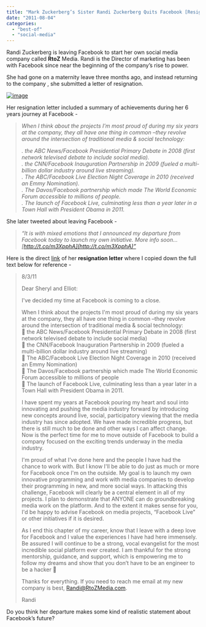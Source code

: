 ```yaml
---
title: "Mark Zuckerberg’s Sister Randi Zuckerberg Quits Facebook [Resignation Letter]"
date: "2011-08-04"
categories: 
  - "best-of"
  - "social-media"
---
```


Randi Zuckerberg is leaving Facebook to start her own social media company called **RtoZ** Media. Randi is the Director of marketing has been with Facebook since near the beginning of the company’s rise to power.

She had gone on a maternity leave three months ago, and instead returning to the company , she submitted a letter of resignation.

[![image](http://lh5.ggpht.com/-h0MUyLOewuI/TjpGlnEU-kI/AAAAAAAAFjg/ysiXuvE72Xw/image_thumb%25255B2%25255D.png?imgmax=800 "image")](http://lh6.ggpht.com/-wcjoic0ioDo/TjpGiF4XZVI/AAAAAAAAFjc/uZL3qaykmHo/s1600-h/image%25255B6%25255D.png)

Her resignation letter included a summary of achievements during her 6 years journey at Facebook -

> _When I think about the projects I’m most proud of during my six years at the company, they all have one thing in common –they revolve around the intersection of traditional media & social technology:_
> 
> _. the ABC News/Facebook Presidential Primary Debate in 2008 (first network televised debate to include social media).  
> . the CNN/Facebook Inauguration Partnership in 2009 (fueled a multi-billion dollar industry around live streaming).  
> . The ABC/Facebook Live Election Night Coverage in 2010 (received an Emmy Nomination).  
> . The Davos/Facebook partnership which made The World Economic Forum accessible to millions of people.  
> . The launch of Facebook Live, culminating less than a year later in a Town Hall with President Obama in 2011._

She later tweeted about leaving Facebook -

> _“It is with mixed emotions that I announced my departure from Facebook today to launch my own initiative. More info soon… [http://t.co/m3XpphA](http://t.co/m3XpphA)”_

Here is the direct [link](http://embed.docstoc.com/docs/document-preview.aspx?doc_id=88300365) of her **resignation letter** where I copied down the full text below for reference -

> 8/3/11
> 
>   
> Dear Sheryl and Elliot:
> 
>   
> I've decided my time at Facebook is coming to a close.
> 
> When I think about the projects I'm most proud of during my six years at the company, they all have one thing in common –they revolve around the intersection of traditional media & social technology:  
>  the ABC News/Facebook Presidential Primary Debate in 2008 (first network televised debate to include social media)  
>  the CNN/Facebook Inauguration Partnership in 2009 (fueled a multi-billion dollar industry around live streaming)  
>  The ABC/Facebook Live Election Night Coverage in 2010 (received an Emmy Nomination)  
>  The Davos/Facebook partnership which made The World Economic Forum accessible to millions of people  
>  The launch of Facebook Live, culminating less than a year later in a Town Hall with President Obama in 2011.
> 
>   
> I have spent my years at Facebook pouring my heart and soul into innovating and pushing the media industry forward by introducing new concepts around live, social, participatory viewing that the media industry has since adopted. We have made incredible progress, but there is still much to be done and other ways I can affect change. Now is the perfect time for me to move outside of Facebook to build a company focused on the exciting trends underway in the media industry.
> 
> I'm proud of what I've done here and the people I have had the chance to work with. But I know I'll be able to do just as much or more for Facebook once I'm on the outside. My goal is to launch my own innovative programming and work with media companies to develop their programming in new, and more social ways. In attacking this challenge, Facebook will clearly be a central element in all of my projects. I plan to demonstrate that ANYONE can do groundbreaking media work on the platform. And to the extent it makes sense for you, I'd be happy to advise Facebook on media projects, “Facebook Live” or other initiatives if it is desired.
> 
> As I end this chapter of my career, know that I leave with a deep love for Facebook and I value the experiences I have had here immensely. Be assured I will continue to be a strong, vocal evangelist for the most incredible social platform ever created. I am thankful for the strong mentorship, guidance, and support, which is empowering me to follow my dreams and show that you don’t have to be an engineer to be a hacker 
> 
>   
> Thanks for everything. If you need to reach me email at my new company is best, [Randi@RtoZMedia.com](mailto:Randi@RtoZMedia.com).
> 
>   
> Randi

Do you think her departure makes some kind of realistic statement about Facebook’s future?
